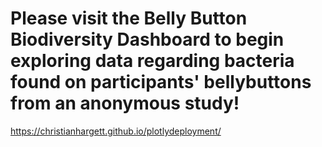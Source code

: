 # Please visit the Belly Button Biodiversity Dashboard to begin exploring data regarding bacteria found on participants' bellybuttons from an anonymous study!
https://christianhargett.github.io/plotlydeployment/
